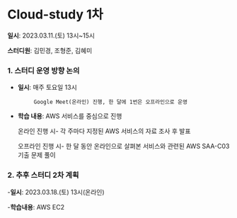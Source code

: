 # Cloud-study 1차

**일시**: 2023.03.11.(토) 13시~15시

**스터디원**: 김민경, 조형준, 김혜미



### 1. 스터디 운영 방향 논의
  - **일시**: 매주 토요일 13시
             
             Google Meet(온라인) 진행, 한 달에 1번은 오프라인으로 운영
  - **학습 내용**: AWS 서비스를 중심으로 진행
  
    온라인 진행 시- 각 주마다 지정된 AWS 서비스의 자료 조사 후 발표
    
    오프라인 진행 시- 한 달 동안 온라인으로 살펴본 서비스와 관련된 AWS SAA-C03 기출 문제 풀이


### 2. 추후 스터디 2차 계획
  -**일시**: 2023.03.18.(토) 13시(온라인)
  
  -**학습내용**: AWS EC2
